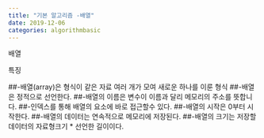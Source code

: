 ```yaml
---
title: "기본 알고리즘 -배열"
date: 2019-12-06
categories: algorithmbasic
---
```


배열 

  특징 
  
 ##-배열(array)은 형식이 같은 자료 여러 개가 모여 새로운 하나를 이룬 형식
 ##-배열은 정적으로 선언한다.
 ##-배열의 이름은 변수이 이름과 달리 메모리의 주소를 뜻합니다.
 ##-인덱스를 통해 배열의 요소에 바로 접근할수 있다.
 ##-배열의 시작은 0부터 시작한다. 
 ##-배열의 데이터는 연속적으로 메모리에 저장된다.
 ##-배열의 크기는  저장할 데이터의 자료형크기 * 선언한 길이이다.
